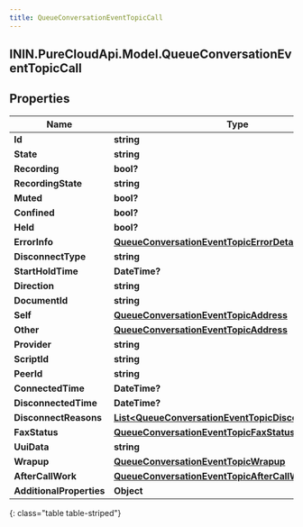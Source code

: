 ```yaml
---
title: QueueConversationEventTopicCall
---
```

## ININ.PureCloudApi.Model.QueueConversationEventTopicCall

## Properties

|Name | Type | Description | Notes|
|------------ | ------------- | ------------- | -------------|
| **Id** | **string** |  | [optional] |
| **State** | **string** |  | [optional] |
| **Recording** | **bool?** |  | [optional] |
| **RecordingState** | **string** |  | [optional] |
| **Muted** | **bool?** |  | [optional] |
| **Confined** | **bool?** |  | [optional] |
| **Held** | **bool?** |  | [optional] |
| **ErrorInfo** | [**QueueConversationEventTopicErrorDetails**](QueueConversationEventTopicErrorDetails.html) |  | [optional] |
| **DisconnectType** | **string** |  | [optional] |
| **StartHoldTime** | **DateTime?** |  | [optional] |
| **Direction** | **string** |  | [optional] |
| **DocumentId** | **string** |  | [optional] |
| **Self** | [**QueueConversationEventTopicAddress**](QueueConversationEventTopicAddress.html) |  | [optional] |
| **Other** | [**QueueConversationEventTopicAddress**](QueueConversationEventTopicAddress.html) |  | [optional] |
| **Provider** | **string** |  | [optional] |
| **ScriptId** | **string** |  | [optional] |
| **PeerId** | **string** |  | [optional] |
| **ConnectedTime** | **DateTime?** |  | [optional] |
| **DisconnectedTime** | **DateTime?** |  | [optional] |
| **DisconnectReasons** | [**List&lt;QueueConversationEventTopicDisconnectReason&gt;**](QueueConversationEventTopicDisconnectReason.html) |  | [optional] |
| **FaxStatus** | [**QueueConversationEventTopicFaxStatus**](QueueConversationEventTopicFaxStatus.html) |  | [optional] |
| **UuiData** | **string** |  | [optional] |
| **Wrapup** | [**QueueConversationEventTopicWrapup**](QueueConversationEventTopicWrapup.html) |  | [optional] |
| **AfterCallWork** | [**QueueConversationEventTopicAfterCallWork**](QueueConversationEventTopicAfterCallWork.html) |  | [optional] |
| **AdditionalProperties** | **Object** |  | [optional] |
{: class="table table-striped"}


